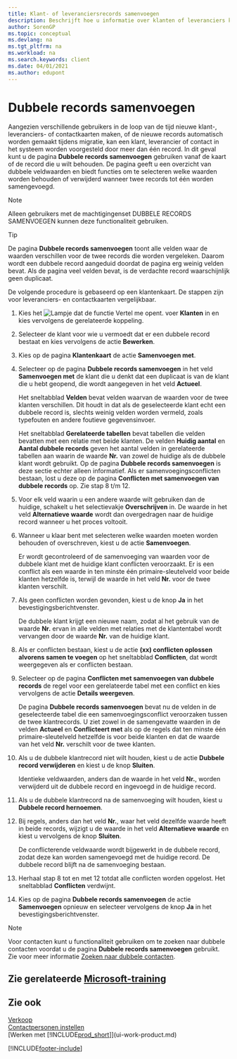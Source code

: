 ```yaml
---
title: Klant- of leveranciersrecords samenvoegen
description: Beschrijft hoe u informatie over klanten of leveranciers kunt consolideren wanneer u dubbele vermeldingen over sommige van hen heeft.
author: SorenGP
ms.topic: conceptual
ms.devlang: na
ms.tgt_pltfrm: na
ms.workload: na
ms.search.keywords: client
ms.date: 04/01/2021
ms.author: edupont
---
```

# <a name="merge-duplicate-records"></a><a name="merge-duplicate-records"></a><a name="merge-duplicate-records"></a>Dubbele records samenvoegen

Aangezien verschillende gebruikers in de loop van de tijd nieuwe klant-, leveranciers- of contactkaarten maken, of de nieuwe records automatisch worden gemaakt tijdens migratie, kan een klant, leverancier of contact in het systeem worden voorgesteld door meer dan één record. In dit geval kunt u de pagina **Dubbele records samenvoegen** gebruiken vanaf de kaart of de record die u wilt behouden. De pagina geeft u een overzicht van dubbele veldwaarden en biedt functies om te selecteren welke waarden worden behouden of verwijderd wanneer twee records tot één worden samengevoegd.

> [!NOTE]
> Alleen gebruikers met de machtigingenset DUBBELE RECORDS SAMENVOEGEN kunnen deze functionaliteit gebruiken.

> [!TIP]
> De pagina **Dubbele records samenvoegen** toont alle velden waar de waarden verschillen voor de twee records die worden vergeleken. Daarom wordt een dubbele record aangeduid doordat de pagina erg weinig velden bevat. Als de pagina veel velden bevat, is de verdachte record waarschijnlijk geen duplicaat.

De volgende procedure is gebaseerd op een klantenkaart. De stappen zijn voor leveranciers- en contactkaarten vergelijkbaar.

1. Kies het ![Lampje dat de functie Vertel me opent.](media/ui-search/search_small.png "Vertel me wat u wilt doen") voer **Klanten** in en kies vervolgens de gerelateerde koppeling.
2. Selecteer de klant voor wie u vermoedt dat er een dubbele record bestaat en kies vervolgens de actie **Bewerken**.
3. Kies op de pagina **Klantenkaart** de actie **Samenvoegen met**.
4. Selecteer op de pagina **Dubbele records samenvoegen** in het veld **Samenvoegen met** de klant die u denkt dat een duplicaat is van de klant die u hebt geopend, die wordt aangegeven in het veld **Actueel**.

    Het sneltabblad **Velden** bevat velden waarvan de waarden voor de twee klanten verschillen. Dit houdt in dat als de geselecteerde klant echt een dubbele record is, slechts weinig velden worden vermeld, zoals typefouten en andere foutieve gegevensinvoer.

    Het sneltabblad **Gerelateerde tabellen** bevat tabellen die velden bevatten met een relatie met beide klanten. De velden **Huidig aantal** en **Aantal dubbele records** geven het aantal velden in gerelateerde tabellen aan waarin de waarde **Nr.** van zowel de huidige als de dubbele klant wordt gebruikt. Op de pagina **Dubbele records samenvoegen** is deze sectie echter alleen informatief. Als er samenvoegingsconflicten bestaan, lost u deze op de pagina **Conflicten met samenvoegen van dubbele records** op. Zie stap 8 t/m 12.   

5. Voor elk veld waarin u een andere waarde wilt gebruiken dan de huidige, schakelt u het selectievakje **Overschrijven** in. De waarde in het veld **Alternatieve waarde** wordt dan overgedragen naar de huidige record wanneer u het proces voltooit.
6. Wanneer u klaar bent met selecteren welke waarden moeten worden behouden of overschreven, kiest u de actie **Samenvoegen**.

    Er wordt gecontroleerd of de samenvoeging van waarden voor de dubbele klant met de huidige klant conflicten veroorzaakt. Er is een conflict als een waarde in ten minste één primaire-sleutelveld voor beide klanten hetzelfde is, terwijl de waarde in het veld **Nr.** voor de twee klanten verschilt.

7. Als geen conflicten worden gevonden, kiest u de knop **Ja** in het bevestigingsberichtvenster.

    De dubbele klant krijgt een nieuwe naam, zodat al het gebruik van de waarde **Nr.** ervan in alle velden met relaties met de klantentabel wordt vervangen door de waarde **Nr.** van de huidige klant.
8. Als er conflicten bestaan, kiest u de actie **(xx) conflicten oplossen alvorens samen te voegen** op het sneltabblad **Conflicten**, dat wordt weergegeven als er conflicten bestaan.
9. Selecteer op de pagina **Conflicten met samenvoegen van dubbele records** de regel voor een gerelateerde tabel met een conflict en kies vervolgens de actie **Details weergeven**.

    De pagina **Dubbele records samenvoegen** bevat nu de velden in de geselecteerde tabel die een samenvoegingsconflict veroorzaken tussen de twee klantrecords. U ziet zowel in de samengevatte waarden in de velden **Actueel** en **Conflicteert met** als op de regels dat ten minste één primaire-sleutelveld hetzelfde is voor beide klanten en dat de waarde van het veld **Nr.** verschilt voor de twee klanten.   
10. Als u de dubbele klantrecord niet wilt houden, kiest u de actie **Dubbele record verwijderen** en kiest u de knop **Sluiten**.

    Identieke veldwaarden, anders dan de waarde in het veld **Nr.**, worden verwijderd uit de dubbele record en ingevoegd in de huidige record.
11. Als u de dubbele klantrecord na de samenvoeging wilt houden, kiest u **Dubbele record hernoemen**.
12. Bij regels, anders dan het veld **Nr.**, waar het veld dezelfde waarde heeft in beide records, wijzigt u de waarde in het veld **Alternatieve waarde** en kiest u vervolgens de knop **Sluiten**.

    De conflicterende veldwaarde wordt bijgewerkt in de dubbele record, zodat deze kan worden samengevoegd met de huidige record. De dubbele record blijft na de samenvoeging bestaan.
13. Herhaal stap 8 tot en met 12 totdat alle conflicten worden opgelost. Het sneltabblad **Conflicten** verdwijnt.
14. Kies op de pagina **Dubbele records samenvoegen** de actie **Samenvoegen** opnieuw en selecteer vervolgens de knop **Ja** in het bevestigingsberichtvenster.

> [!NOTE]
> Voor contacten kunt u functionaliteit gebruiken om te zoeken naar dubbele contacten voordat u de pagina **Dubbele records samenvoegen** gebruikt. Zie voor meer informatie [Zoeken naar dubbele contacten](marketing-setup-contacts.md#searching-for-duplicate-contacts).

## <a name="see-related-microsoft-training"></a><a name="see-related-microsoft-training"></a><a name="see-related-microsoft-training"></a>Zie gerelateerde [Microsoft-training](/training/modules/trade-master-data-dynamics-365-business-central/)

## <a name="see-also"></a><a name="see-also"></a><a name="see-also"></a>Zie ook

[Verkoop](sales-manage-sales.md)  
[Contactpersonen instellen](marketing-setup-contacts.md)  
[Werken met [!INCLUDE[prod_short](includes/prod_short.md)]](ui-work-product.md)


[!INCLUDE[footer-include](includes/footer-banner.md)]

